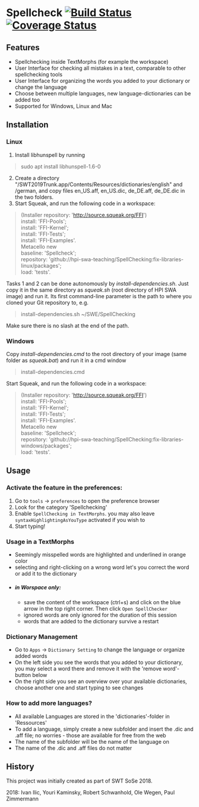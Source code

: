 # Spellcheck [![Build Status](https://travis-ci.org/hpi-swa-teaching/SpellChecking.svg?branch=master)](https://travis-ci.org/hpi-swa-teaching/SpellChecking) [![Coverage Status](https://coveralls.io/repos/github/hpi-swa-teaching/SpellChecking/badge.svg?branch=master)](https://coveralls.io/github/hpi-swa-teaching/SpellChecking?branch=master)

## Features
 - Spellchecking inside TextMorphs (for example the workspace)
 - User Interface for checking all mistakes in a text, comparable to other spellchecking tools
 - User Interface for organizing the words you added to your dictionary or change the language
 - Choose between multiple languages, new language-dictionaries can be added too
 - Supported for Windows, Linux and Mac
## Installation
### Linux
1. Install libhunspell by running
> sudo apt install libhunspell-1.6-0
2. Create a directory "<Your Squeak-Image-Root>/SWT2019Trunk.app/Contents/Resources/dictionaries/english" and /german, and copy files en_US.aff, en_US.dic, de_DE.aff, de_DE.dic in the two folders.
3. Start Squeak, and run the following code in a workspace:
>   (Installer repository: 'http://source.squeak.org/FFI') <br/>
        install: 'FFI-Pools'; <br/>
        install: 'FFI-Kernel'; <br/>
        install: 'FFI-Tests'; <br/>
        install: 'FFI-Examples'. <br/>
    Metacello new <br/>
    baseline: 'Spellcheck';<br/>
    repository: 'github://hpi-swa-teaching/SpellChecking:fix-libraries-linux/packages';<br/>
    load: 'tests'.

Tasks 1 and 2 can be done autonomously by *install-dependencies.sh*. Just copy it in the same directory as *squeak.sh* (root directory of HPI SWA image) and run it. Its first command-line parameter is the path to where you cloned
your Git repository to, e.g.
> install-dependencies.sh ~/SWE/SpellChecking

Make sure there is no slash at the end of the path.

### Windows
Copy *install-dependencies.cmd* to the root directory of your image (same folder as *squeak.bat*) and run it in a cmd window   
> install-dependencies.cmd <path to the root of your cloned Git Repo> <br/>

Start Squeak, and run the following code in a workspace:
>   (Installer repository: 'http://source.squeak.org/FFI') <br/>
        install: 'FFI-Pools'; <br/>
        install: 'FFI-Kernel'; <br/>
        install: 'FFI-Tests'; <br/>
        install: 'FFI-Examples'. <br/>
    Metacello new <br/>
    baseline: 'Spellcheck';<br/>
    repository: 'github://hpi-swa-teaching/SpellChecking:fix-libraries-windows/packages';<br/>
    load: 'tests'.


## Usage

### Activate the feature in the preferences:
1. Go to ```tools``` -> ```preferences``` to open the preference browser
2. Look for the category 'Spellchecking'
3. Enable ```SpellChecking in TextMorphs```. you may also leave ```syntaxHighlightingAsYouType``` activated if you wish to
4. Start typing!

### Usage in a TextMorphs
- Seemingly misspelled words are highlighted and underlined in orange color
- selecting and right-clicking on a wrong word let's you correct the word or add it to the dictionary
- ##### in Worspace only:
   - save the content of the workspace (ctrl+s) and click on the blue arrow in the top right corner. Then click ```Open SpellChecker```
   - ignored words are only ignored for the duration of this session
   - words that are added to the dictionary survive a restart

### Dictionary Management
- Go to ```Apps``` -> ```Dictionary Setting``` to change the language or organize added words
- On the left side you see the words that you added to your dictionary, you may select a word there and remove it with the 'remove word'-button below
- On the right side you see an overview over your available dictionaries, choose another one and start typing to see changes

### How to add more languages?
- All available Languages are stored in the 'dictionaries'-folder in 'Ressources'
- To add a language, simply create a new subfolder and insert the .dic and .aff file; no worries - those are available for free from the web
- The name of the subfolder will be the name of the language on
- The name of the .dic and .aff files do not matter

## History
This project was initially created as part of SWT SoSe 2018.

2018: Ivan Ilic, Youri Kaminsky, Robert Schwanhold, Ole Wegen, Paul Zimmermann
